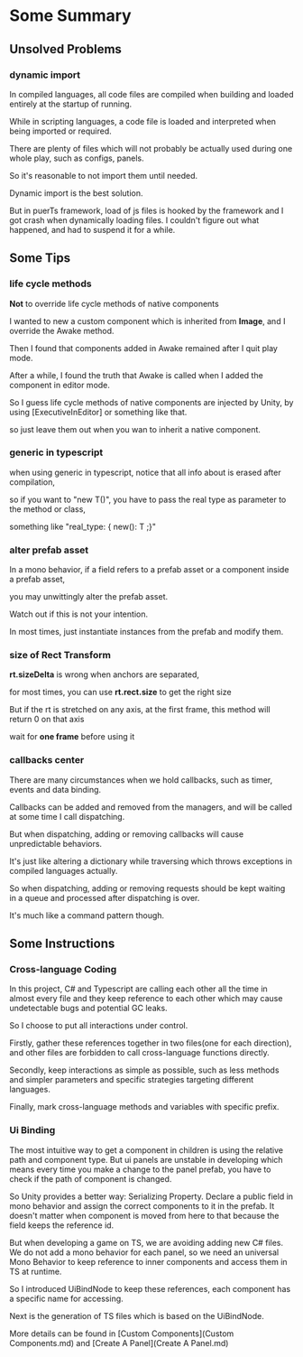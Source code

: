 # Some Summary

## Unsolved Problems

### dynamic import

In compiled languages, all code files are compiled when building and loaded entirely at the startup of running.

While in scripting languages, a code file is loaded and interpreted when being imported or required.

There are plenty of files which will not probably be actually used during one whole play, such as configs, panels. 

So it's reasonable to not import them until needed.

Dynamic import is the best solution. 

But in puerTs framework, load of js files is hooked by the framework and I got crash when dynamically loading files. I couldn't figure out what happened, and had to suspend it for a while.

## Some Tips

###  life cycle methods

**Not** to override life cycle methods of native components

I wanted to new a custom component which is inherited from **Image**, and I override the Awake method. 

Then I found that components added in Awake remained after I quit play mode. 

After a while, I found the truth that Awake is called when I added the component in editor mode.

So I guess life cycle methods of native components are injected by Unity, by using [ExecutiveInEditor] or something like that.

so just leave them out when you wan to inherit a native component.

### generic in typescript

when using generic<T> in typescript, notice that all info about <T> is erased after compilation, 

so if you want to "new T()", you have to pass the real type as parameter to the method or class, 

something like "real_type: { new(): T ;}"

### alter prefab asset

In a mono behavior, if a field refers to a prefab asset or a component inside a prefab asset, 

you may unwittingly alter the prefab asset. 

Watch out if this is not your intention.

In most times, just instantiate instances from the prefab and modify them.

### size of Rect Transform

**rt.sizeDelta** is wrong when anchors are separated, 

for most times, you can use **rt.rect.size**  to get the right size

But if the rt is stretched on any axis, at the first frame, this method will return 0 on that axis

wait for **one frame** before using it

### callbacks center

There are many circumstances when we hold callbacks, such as timer, events and data binding.

Callbacks can be added and removed from the managers, and will be called at some time I call dispatching.

But when dispatching, adding or removing callbacks will cause unpredictable behaviors. 

It's just like altering a dictionary while traversing which throws exceptions in compiled languages actually.

So when dispatching, adding or removing requests should be kept waiting in a queue and processed after dispatching is over.

It's much like a command pattern though.

## Some Instructions

### Cross-language Coding

In this project, C# and Typescript are calling each other all the time in almost every file and they keep reference to each other which may cause undetectable bugs and potential GC  leaks.

So I choose to put all interactions under control. 

Firstly, gather these references together in two files(one for each direction), and other files are forbidden to call cross-language functions directly. 

Secondly, keep interactions as simple as possible, such as less methods and simpler parameters and specific strategies targeting different languages. 

Finally, mark cross-language methods and variables with specific prefix.

### Ui Binding

The most intuitive way to get a component in children is using the relative path and component type. But ui panels are unstable in developing which means every time you make a change to the panel prefab, you have to check if the path of component is changed.

So Unity provides a better way: Serializing Property. Declare a public field in mono behavior and assign the correct components to it in the prefab. It doesn't matter when component is moved from here to that because the field keeps the reference id.

But when developing a game on TS, we are avoiding adding new C# files. We do not add a mono behavior for each panel, so we need an universal Mono Behavior to keep reference to inner  components and access them in TS at runtime.

So I introduced UiBindNode to keep these references, each component has a specific name for accessing.

Next is the generation of TS files which is based on the UiBindNode.

More details can be found in [Custom Components](Custom Components.md) and [Create A Panel](Create A Panel.md)